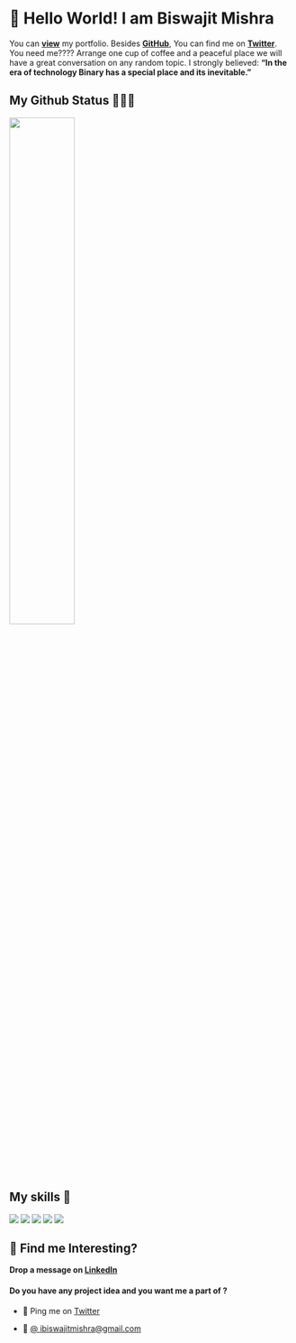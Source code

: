 # 👋 Hello World! I am Biswajit Mishra

You can [**view**](https://ibiswajitmishra.github.io/mishra/) my portfolio.  Besides [**GitHub**](https://github.com/jitmishra/), You can find me on [**Twitter**](https://twitter.com/ibiswajitmishra). You need me???? Arrange one cup of coffee and a peaceful place we will have a great conversation on any random topic.
I strongly believed: **“In the era of technology Binary has a special place and its inevitable.”**

##  My Github Status 👩🏻‍💻
 <img width="48%" src="https://github-readme-streak-stats.herokuapp.com/?user=jitmishra" />

## My skills 🚀

![](https://img.shields.io/badge/HTML5-E34F26?style=for-the-badge&logo=html5&logoColor=white)
![](https://img.shields.io/badge/CSS3-1572B6?style=for-the-badge&logo=css3&logoColor=white)
![](https://img.shields.io/badge/JavaScript-F7DF1E?style=for-the-badge&logo=javascript&logoColor=black)
![](https://img.shields.io/badge/React-20232A?style=for-the-badge&logo=react&logoColor=61DAFB)
![](https://img.shields.io/badge/Bootstrap-563D7C?style=for-the-badge&logo=bootstrap&logoColor=white)




## :dart: Find me Interesting?
**Drop a message on [LinkedIn](https://www.linkedin.com/in/ibiswajitmishra/)** 

#### Do you have any project idea and you want me a part of ?

 - 👀 Ping me on [Twitter](https://twitter.com/ibiswajitmishra)

 - 💌 [@ ibiswajitmishra@gmail.com](mailto:ibiswajitmishra@gmail.com)

